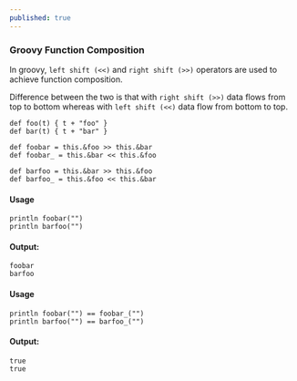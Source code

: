 ```yaml
---
published: true
---
```


### Groovy Function Composition

In groovy, ```left shift (<<)``` and ```right shift (>>)``` operators are used to achieve function composition. 

Difference between the two is that with ```right shift (>>)``` data flows from top to bottom whereas with ```left shift (<<)``` 
data flow from bottom to top.

```
def foo(t) { t + "foo" }
def bar(t) { t + "bar" }

def foobar = this.&foo >> this.&bar
def foobar_ = this.&bar << this.&foo

def barfoo = this.&bar >> this.&foo
def barfoo_ = this.&foo << this.&bar
```
#### Usage

```
println foobar("")
println barfoo("")
```

#### Output:

```
foobar
barfoo
```

#### Usage

```
println foobar("") == foobar_("")
println barfoo("") == barfoo_("")
```

#### Output:

```
true
true
```
